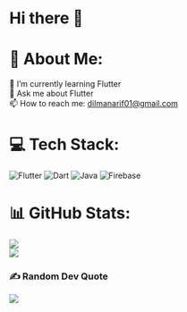 # Hi there 👋

<!--
**Dilman01/Dilman01** is a ✨ _special_ ✨ repository because its `README.md` (this file) appears on your GitHub profile.

Here are some ideas to get you started:

- 🔭 I’m currently working on ...
- 🌱 I’m currently learning ...
- 👯 I’m looking to collaborate on ...
- 🤔 I’m looking for help with ...
- 💬 Ask me about ...
- 📫 How to reach me: ...
- 😄 Pronouns: ...
- ⚡ Fun fact: ...
-->
# 💫 About Me:
🌱 I’m currently learning Flutter<br>💬 Ask me about Flutter<br>📫 How to reach me: dilmanarif01@gmail.com


<!-- ## 🌐 Socials:
[![Twitter](https://img.shields.io/badge/Twitter-%231DA1F2.svg?logo=Twitter&logoColor=white)](https://twitter.com/dilman01) [![Instagram](https://img.shields.io/badge/Instagram-%23E4405F.svg?logo=Instagram&logoColor=white)](https://instagram.com/dilman.01) [![Facebook](https://img.shields.io/badge/Facebook-%231877F2.svg?logo=Facebook&logoColor=white)](https://facebook.com/dilman.arif)  -->

# 💻 Tech Stack:
![Flutter](https://img.shields.io/badge/Flutter-%2302569B.svg?style=for-the-badge&logo=Flutter&logoColor=white) ![Dart](https://img.shields.io/badge/dart-%230175C2.svg?style=for-the-badge&logo=dart&logoColor=white) ![Java](https://img.shields.io/badge/java-%23ED8B00.svg?style=for-the-badge&logo=java&logoColor=white) ![Firebase](https://img.shields.io/badge/firebase-%23039BE5.svg?style=for-the-badge&logo=firebase)
# 📊 GitHub Stats:
<!--![](https://github-readme-stats.vercel.app/api?username=Dilman01&theme=algolia&hide_border=false&include_all_commits=false&count_private=true)<br/>-->
![](https://github-readme-streak-stats.herokuapp.com/?user=Dilman01&theme=algolia&hide_border=false)<br/>
![](https://github-readme-stats.vercel.app/api/top-langs/?username=Dilman01&theme=algolia&hide_border=false&include_all_commits=true&count_private=true&layout=compact)

### ✍️ Random Dev Quote
![](https://quotes-github-readme.vercel.app/api?type=horizontal&theme=tokyonight)

